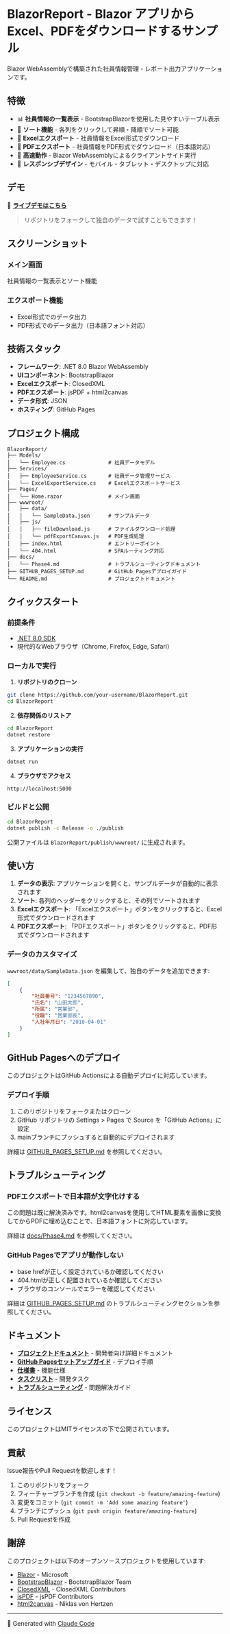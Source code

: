 # BlazorReport - Blazor アプリからExcel、PDFをダウンロードするサンプル

Blazor WebAssemblyで構築された社員情報管理・レポート出力アプリケーションです。

## 特徴

- 📊 **社員情報の一覧表示** - BootstrapBlazorを使用した見やすいテーブル表示
- 🔄 **ソート機能** - 各列をクリックして昇順・降順でソート可能
- 📑 **Excelエクスポート** - 社員情報をExcel形式でダウンロード
- 📄 **PDFエクスポート** - 社員情報をPDF形式でダウンロード（日本語対応）
- 🚀 **高速動作** - Blazor WebAssemblyによるクライアントサイド実行
- 📱 **レスポンシブデザイン** - モバイル・タブレット・デスクトップに対応

## デモ

🔗 **[ライブデモはこちら](https://kajiyamanzou.github.io/BlazorReport/)**

> リポジトリをフォークして独自のデータで試すこともできます！

## スクリーンショット

### メイン画面
社員情報の一覧表示とソート機能

### エクスポート機能
- Excel形式でのデータ出力
- PDF形式でのデータ出力（日本語フォント対応）

## 技術スタック

- **フレームワーク**: .NET 8.0 Blazor WebAssembly
- **UIコンポーネント**: BootstrapBlazor
- **Excelエクスポート**: ClosedXML
- **PDFエクスポート**: jsPDF + html2canvas
- **データ形式**: JSON
- **ホスティング**: GitHub Pages

## プロジェクト構成

```
BlazorReport/
├── Models/
│   └── Employee.cs              # 社員データモデル
├── Services/
│   ├── EmployeeService.cs       # 社員データ管理サービス
│   └── ExcelExportService.cs    # Excelエクスポートサービス
├── Pages/
│   └── Home.razor               # メイン画面
├── wwwroot/
│   ├── data/
│   │   └── SampleData.json      # サンプルデータ
│   ├── js/
│   │   ├── fileDownload.js      # ファイルダウンロード処理
│   │   └── pdfExportCanvas.js   # PDF生成処理
│   ├── index.html               # エントリーポイント
│   └── 404.html                 # SPAルーティング対応
├── docs/
│   └── Phase4.md                # トラブルシューティングドキュメント
├── GITHUB_PAGES_SETUP.md        # GitHub Pagesデプロイガイド
└── README.md                    # プロジェクトドキュメント
```

## クイックスタート

### 前提条件

- [.NET 8.0 SDK](https://dotnet.microsoft.com/download/dotnet/8.0)
- 現代的なWebブラウザ（Chrome, Firefox, Edge, Safari）

### ローカルで実行

1. **リポジトリのクローン**
```bash
git clone https://github.com/your-username/BlazorReport.git
cd BlazorReport
```

2. **依存関係のリストア**
```bash
cd BlazorReport
dotnet restore
```

3. **アプリケーションの実行**
```bash
dotnet run
```

4. **ブラウザでアクセス**
```
http://localhost:5000
```

### ビルドと公開

```bash
cd BlazorReport
dotnet publish -c Release -o ./publish
```

公開ファイルは `BlazorReport/publish/wwwroot/` に生成されます。

## 使い方

1. **データの表示**: アプリケーションを開くと、サンプルデータが自動的に表示されます
2. **ソート**: 各列のヘッダーをクリックすると、その列でソートされます
3. **Excelエクスポート**: 「Excelエクスポート」ボタンをクリックすると、Excel形式でダウンロードされます
4. **PDFエクスポート**: 「PDFエクスポート」ボタンをクリックすると、PDF形式でダウンロードされます

### データのカスタマイズ

`wwwroot/data/SampleData.json` を編集して、独自のデータを追加できます:

```json
[
    {
        "社員番号": "1234567890",
        "氏名": "山田太郎",
        "所属": "営業部",
        "役職": "営業部長",
        "入社年月日": "2010-04-01"
    }
]
```

## GitHub Pagesへのデプロイ

このプロジェクトはGitHub Actionsによる自動デプロイに対応しています。

### デプロイ手順

1. このリポジトリをフォークまたはクローン
2. GitHub リポジトリの Settings > Pages で Source を「GitHub Actions」に設定
3. mainブランチにプッシュすると自動的にデプロイされます

詳細は [GITHUB_PAGES_SETUP.md](BlazorReport/GITHUB_PAGES_SETUP.md) を参照してください。

## トラブルシューティング

### PDFエクスポートで日本語が文字化けする

この問題は既に解決済みです。html2canvasを使用してHTML要素を画像に変換してからPDFに埋め込むことで、日本語フォントに対応しています。

詳細は [docs/Phase4.md](docs/Phase4.md) を参照してください。

### GitHub Pagesでアプリが動作しない

- base hrefが正しく設定されているか確認してください
- 404.htmlが正しく配置されているか確認してください
- ブラウザのコンソールでエラーを確認してください

詳細は [GITHUB_PAGES_SETUP.md](BlazorReport/GITHUB_PAGES_SETUP.md) のトラブルシューティングセクションを参照してください。

## ドキュメント

- **[プロジェクトドキュメント](BlazorReport/README.md)** - 開発者向け詳細ドキュメント
- **[GitHub Pagesセットアップガイド](BlazorReport/GITHUB_PAGES_SETUP.md)** - デプロイ手順
- **[仕様書](仕様.md)** - 機能仕様
- **[タスクリスト](タスクリスト.md)** - 開発タスク
- **[トラブルシューティング](docs/Phase4.md)** - 問題解決ガイド

## ライセンス

このプロジェクトはMITライセンスの下で公開されています。

## 貢献

Issue報告やPull Requestを歓迎します！

1. このリポジトリをフォーク
2. フィーチャーブランチを作成 (`git checkout -b feature/amazing-feature`)
3. 変更をコミット (`git commit -m 'Add some amazing feature'`)
4. ブランチにプッシュ (`git push origin feature/amazing-feature`)
5. Pull Requestを作成

## 謝辞

このプロジェクトは以下のオープンソースプロジェクトを使用しています:

- [Blazor](https://dotnet.microsoft.com/apps/aspnet/web-apps/blazor) - Microsoft
- [BootstrapBlazor](https://www.blazor.zone/) - BootstrapBlazor Team
- [ClosedXML](https://github.com/ClosedXML/ClosedXML) - ClosedXML Contributors
- [jsPDF](https://github.com/parallax/jsPDF) - jsPDF Contributors
- [html2canvas](https://github.com/niklasvh/html2canvas) - Niklas von Hertzen

---

🤖 Generated with [Claude Code](https://claude.com/claude-code)
